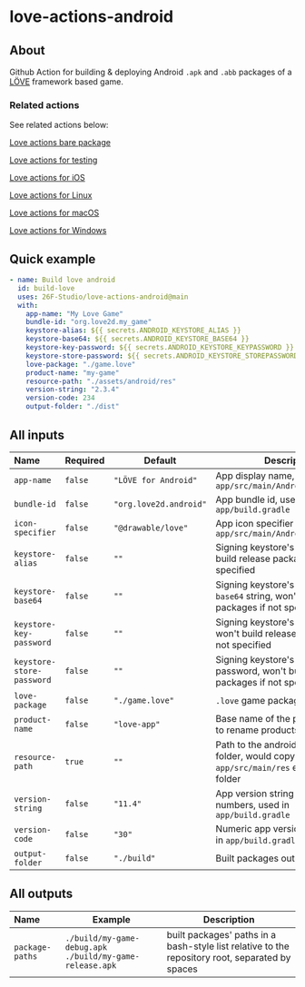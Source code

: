 # love-actions-android

## About

Github Action for building & deploying Android `.apk` and `.abb` packages of a [LÖVE](https://love2d.org/) framework based game.

### Related actions

See related actions below:

[Love actions bare package](https://github.com/marketplace/actions/love-actions-bare-package)

[Love actions for testing](https://github.com/marketplace/actions/love-actions-for-testing)

[Love actions for iOS](https://github.com/marketplace/actions/love-actions-for-ios)

[Love actions for Linux](https://github.com/marketplace/actions/love-actions-for-linux)

[Love actions for macOS](https://github.com/marketplace/actions/love-actions-for-macos)

[Love actions for Windows](https://github.com/marketplace/actions/love-actions-for-windows)

## Quick example

```yaml
- name: Build love android
  id: build-love
  uses: 26F-Studio/love-actions-android@main
  with:
    app-name: "My Love Game"
    bundle-id: "org.love2d.my_game"
    keystore-alias: ${{ secrets.ANDROID_KEYSTORE_ALIAS }}
    keystore-base64: ${{ secrets.ANDROID_KEYSTORE_BASE64 }}
    keystore-key-password: ${{ secrets.ANDROID_KEYSTORE_KEYPASSWORD }}
    keystore-store-password: ${{ secrets.ANDROID_KEYSTORE_STOREPASSWORD }}
    love-package: "./game.love"
    product-name: "my-game"
    resource-path: "./assets/android/res"
    version-string: "2.3.4"
    version-code: 234
    output-folder: "./dist"
```

## All inputs

| Name                      | Required | Default                | Description                                                  |
| :------------------------ | -------- | ---------------------- | ------------------------------------------------------------ |
| `app-name`                | `false`  | `"LÖVE for Android"`   | App display name, used in `app/src/main/AndroidManifest.xml` |
| `bundle-id`               | `false`  | `"org.love2d.android"` | App bundle id, used in `app/build.gradle`                    |
| `icon-specifier`          | `false`  | `"@drawable/love"`     | App icon specifier used in `app/src/main/AndroidManifest.xml` |
| `keystore-alias`          | `false`  | `""`                   | Signing keystore's alias, won't build release packages if not specified |
| `keystore-base64`         | `false`  | `""`                   | Signing keystore's content in `base64` string, won't build release packages if not specified |
| `keystore-key-password`   | `false`  | `""`                   | Signing keystore's key password, won't build release packages if not specified |
| `keystore-store-password` | `false`  | `""`                   | Signing keystore's store password, won't build release packages if not specified |
| `love-package`            | `false`  | `"./game.love"`        | `.love` game package file path                               |
| `product-name`            | `false`  | `"love-app"`           | Base name of the package. Used to rename products            |
| `resource-path`           | `true`   | `""`                   | Path to the android resources folder, would copy all contents to `app/src/main/res` exclude top folder |
| `version-string`          | `false`  | `"11.4"`               | App version string no more than 3 numbers, used in `app/build.gradle` |
| `version-code`            | `false`  | `"30"`                 | Numeric app version code , used in `app/build.gradle`        |
| `output-folder`           | `false`  | `"./build"`            | Built packages output folder                                 |

## All outputs

| Name            | Example                                                      | Description                                                  |
| :-------------- | ------------------------------------------------------------ | ------------------------------------------------------------ |
| `package-paths` | `./build/my-game-debug.apk ./build/my-game-release.apk` | built packages' paths in a bash-style list relative to the repository root, separated by spaces |
